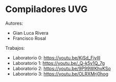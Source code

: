 # Compiladores UVG

Autores:
- Gian Luca Rivera
- Francisco Rosal

Trabajos:
- Laboratorio 0: https://youtu.be/KjSd_FiyIlI
- Laboratorio 1: https://youtu.be/_Q-k5v1Q_7g
- Laboratorio 2: https://youtu.be/9P99WKhyKSo
- Laboratorio 3: https://youtu.be/OLRXMrj0hog
